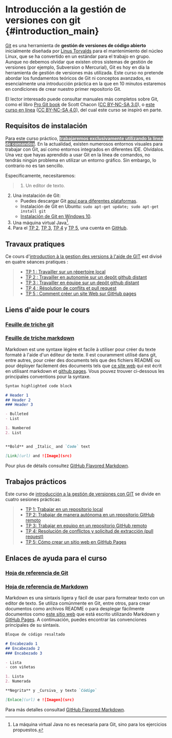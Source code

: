 # Introducción a la gestión de versiones con git {#introduction_main}

[Git](https://git-scm.com/) es una herramienta de **gestión de versiones de código abierto** inicialmente diseñada por [Linus Torvalds](https://es.wikipedia.org/wiki/Linus_Torvalds) para el mantenimiento del núcleo Linux, que se ha convertido en un estándar para el trabajo en grupo. Aunque no debemos olvidar que existen otros sistemas de gestión de versiones (por ejemplo, Subversion o Mercurial), Git es hoy en día la herramienta de gestión de versiones más utilizada. Este curso no pretende abordar los fundamentos teóricos de Git ni conceptos avanzados, es esencialmente una introducción práctica en la que en 10 minutos estaremos en condiciones de crear nuestro primer repositorio Git.

El lector interesado puede consultar manuales más completos sobre Git, como el libro [Pro Git book](http://git-scm.com/book) de Scott Chacon ([CC BY-NC-SA 3.0](http://creativecommons.org/licenses/by-nc-sa/3.0)), o [este curso en línea](https://pigne.org/teaching/general/lecture/Gestion-de-version-travail-en-equipe) ([CC BY-NC-SA 4.0](http://creativecommons.org/licenses/by-nc-sa/4.0)), del cual este curso se inspiró en parte.

## Requisitos de instalación

Para este curso práctico, <mark style="background-color:gray;color:white"> <b> trabajaremos exclusivamente utilizando la línea de comandos</b></mark>. En la actualidad, existen numerosos entornos visuales para trabajar con Git, así como entornos integrados en diferentes IDE. Olvídalos. Una vez que hayas aprendido a usar Git en la línea de comandos, no tendrás ningún problema en utilizar un entorno gráfico. Sin embargo, lo contrario no es tan sencillo.

Específicamente, necesitaremos:

> 1. Un editor de texto.
2. Una instalación de Git:
   * Puedes descargar Git [aquí para diferentes plataformas](https://git-scm.com/downloads).
   * Instalación de Git en Ubuntu: `sudo apt-get update; sudo apt-get install git`
   * [Instalación de Git en Windows 10](https://www.develves.net/blogs/asd/articles/using-git-with-powershell-on-windows-10/#installing-git).
3. Una máquina virtual Java[^1].
4. Para el [TP 2](./tp2/index.md), [TP 3](./tp3/index.md), [TP 4](./tp4/index.md) y [TP 5](./tp5/index.md), una cuenta en [GitHub](https://github.com/).

[^1]: La máquina virtual Java no es necesaria para Git, sino para los ejercicios propuestos.

## Travaux pratiques 

Ce cours d'[introduction à la gestion des versions à l'aide de GIT](#introduction_main)  est divisé en quatre séances pratiques :

>* [TP 1 : Travailler sur un répertoire local ](./tp1/index.md)
>* [TP 2 : Travailler en autonomie sur un depôt github distant ](./tp2/index.md) 
>* [TP 3 : Travailler en équipe sur un depôt github distant ](./tp3/index.md)
>* [TP 4 : Résolution de conflits et pull request ](./tp4/index.md)
>* [TP 5 : Comment créer un site Web sur GitHub pages ](./tp5/index.md)

## Liens d'aide pour le cours 

### [Feuille de triche git](https://education.github.com/git-cheat-sheet-education.pdf)

### [Feuille de triche markdown](https://www.markdownguide.org/cheat-sheet)



Markdown est une syntaxe légère et facile à utiliser pour créer du texte formaté à l'aide d'un éditeur de texte. Il est couramment utilisé dans git, entre autres, pour créer des documents tels que des fichiers README ou pour déployer facilement des documents tels que [ce site web](#introduction_main) qui est écrit en utilisant markdown et [github pages](https://pages.github.com/). Vous pouvez trouver ci-dessous les principales conventions pour la syntaxe.

```markdown
Syntax highlighted code block

# Header 1
## Header 2
### Header 3

- Bulleted
- List

1. Numbered
2. List


**Bold** and _Italic_ and `Code` text

[Link](url) and ![Image](src)
```
Pour plus de détails consultez [GitHub Flavored Markdown](https://guides.github.com/features/mastering-markdown/).

## Trabajos prácticos

Este curso de [introducción a la gestión de versiones con GIT](#introduction_main) se divide en cuatro sesiones prácticas:

>* [TP 1: Trabajar en un repositorio local](./tp1/index.md)
>* [TP 2: Trabajar de manera autónoma en un repositorio GitHub remoto](./tp2/index.md)
>* [TP 3: Trabajar en equipo en un repositorio GitHub remoto](./tp3/index.md)
>* [TP 4: Resolución de conflictos y solicitud de extracción (pull request)](./tp4/index.md)
>* [TP 5: Cómo crear un sitio web en GitHub Pages](./tp5/index.md)

## Enlaces de ayuda para el curso

### [Hoja de referencia de Git](https://education.github.com/git-cheat-sheet-education.pdf)

### [Hoja de referencia de Markdown](https://www.markdownguide.org/cheat-sheet)

Markdown es una sintaxis ligera y fácil de usar para formatear texto con un editor de texto. Se utiliza comúnmente en Git, entre otros, para crear documentos como archivos README o para desplegar fácilmente documentos como [este sitio web](#introduction_main) que está escrito utilizando Markdown y [GitHub Pages](https://pages.github.com/). A continuación, puedes encontrar las convenciones principales de su sintaxis.

```markdown
Bloque de código resaltado

# Encabezado 1
## Encabezado 2
### Encabezado 3

- Lista
- con viñetas

1. Lista
2. Numerada

**Negrita** y _Cursiva_ y texto `Código`

[Enlace](url) e ![Imagen](src)
```
Para más detalles consultad [GitHub Flavored Markdown](https://guides.github.com/features/mastering-markdown/).